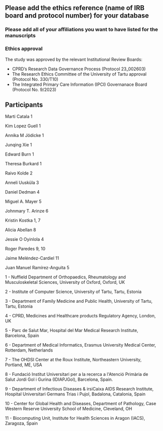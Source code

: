 ## Please add the ethics reference (name of IRB board and protocol number) for your database

### Please add all of your affiliations you want to have listed for the manuscripts

### Ethics approval
The study was approved by the relevant Institutional Review Boards: 
- CPRD’s Research Data Governance Process (Protocol 23_002603)
- The Research Ethics Committee of the University of Tartu approval (Protocol No. 330/T10)
- The Integrated Primary Care Information (IPCI) Governanace Board (Protocol No. 9/2023)

## Participants

Marti Catala 1

Kim Lopez Guell 1

Annika M Jödicke 1

Junqing Xie 1

Edward Burn 1

Theresa Burkard 1

Raivo Kolde 2

Anneli Uusküla 3

Daniel Dedman 4

Miguel A. Mayer 5

Johnmary T. Arinze 6

Kristin Kostka 1, 7

Alicia Abellan 8

Jessie O Oyinlola 4

Roger Paredes 9, 10

Jaime Meléndez-Cardiel 11

Juan Manuel Ramírez-Anguita 5


1 - Nuffield Department of Orthopaedics, Rheumatology and Musculoskeletal Sciences, University of Oxford, Oxford, UK

2 - Institute of Computer Science, University of Tartu, Tartu, Estonia

3 - Department of Family Medicine and Public Health, University of Tartu, Tartu, Estonia

4 - CPRD, Medicines and Healthcare products Regulatory Agency, London, UK

5 - Parc de Salut Mar, Hospital del Mar Medical Research Institute, Barcelona, Spain 

6 - Department of Medical Informatics, Erasmus University Medical Center, Rotterdam, Netherlands

7 - The OHDSI Center at the Roux Institute, Northeastern University, Portland, ME, USA

8 - Fundació Institut Universitari per a la recerca a l'Atenció Primària de Salut Jordi Gol i Gurina (IDIAPJGol), Barcelona, Spain. 

9 - Department of Infectious Diseases & irsiCaixa AIDS Research Institute, Hospital Universitari Germans Trias i Pujol, Badalona, Catalonia, Spain

10 - Center for Global Health and Diseases, Department of Pathology, Case Western Reserve University School of Medicine, Cleveland, OH 

11 - Biocomputing Unit, Institute for Health Sciences in Aragon (IACS), Zaragoza, Spain 




